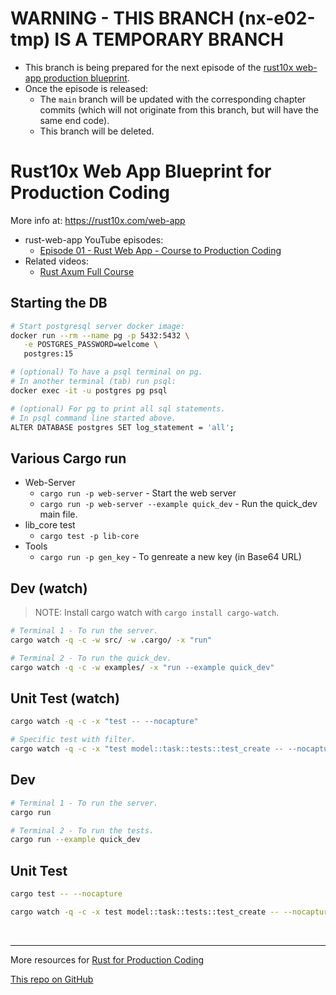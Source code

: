 # WARNING - THIS BRANCH (nx-e02-tmp) IS A TEMPORARY BRANCH 

- This branch is being prepared for the next episode of the [rust10x web-app production blueprint](https://rust10x/web-app).
- Once the episode is released:
	- The `main` branch will be updated with the corresponding chapter commits (which will not originate from this branch, but will have the same end code).
	- This branch will be deleted.

# Rust10x Web App Blueprint for Production Coding

More info at: https://rust10x.com/web-app

- rust-web-app YouTube episodes:
	- [Episode 01 - Rust Web App - Course to Production Coding](https://youtube.com/watch?v=3cA_mk4vdWY&list=PL7r-PXl6ZPcCIOFaL7nVHXZvBmHNhrh_Q)
- Related videos: 
	- [Rust Axum Full Course](https://youtube.com/watch?v=XZtlD_m59sM&list=PL7r-PXl6ZPcCIOFaL7nVHXZvBmHNhrh_Q)

## Starting the DB

```sh
# Start postgresql server docker image:
docker run --rm --name pg -p 5432:5432 \
   -e POSTGRES_PASSWORD=welcome \
   postgres:15

# (optional) To have a psql terminal on pg. 
# In another terminal (tab) run psql:
docker exec -it -u postgres pg psql

# (optional) For pg to print all sql statements.
# In psql command line started above.
ALTER DATABASE postgres SET log_statement = 'all';
```


## Various Cargo run

- Web-Server
	- `cargo run -p web-server` - Start the web server
	- `cargo run -p web-server --example quick_dev` - Run the quick_dev main file. 
- lib_core test
	- `cargo test -p lib-core`
- Tools
	- `cargo run -p gen_key` - To genreate a new key (in Base64 URL)
	
## Dev (watch)

> NOTE: Install cargo watch with `cargo install cargo-watch`.

```sh
# Terminal 1 - To run the server.
cargo watch -q -c -w src/ -w .cargo/ -x "run"

# Terminal 2 - To run the quick_dev.
cargo watch -q -c -w examples/ -x "run --example quick_dev"
```

## Unit Test (watch)

```sh
cargo watch -q -c -x "test -- --nocapture"

# Specific test with filter.
cargo watch -q -c -x "test model::task::tests::test_create -- --nocapture"
```

## Dev

```sh
# Terminal 1 - To run the server.
cargo run

# Terminal 2 - To run the tests.
cargo run --example quick_dev
```

## Unit Test

```sh
cargo test -- --nocapture

cargo watch -q -c -x test model::task::tests::test_create -- --nocapture
```

<br />

---

More resources for [Rust for Production Coding](https://rust10x.com)


[This repo on GitHub](https://github.com/rust10x/rust-web-app)